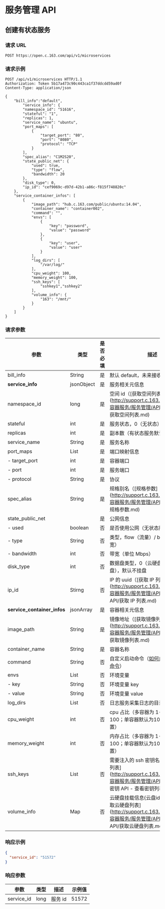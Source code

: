 # 服务管理 API

## 创建有状态服务

### 请求 URL

`POST https://open.c.163.com/api/v1/microservices`

### 请求示例

```http
POST /api/v1/microservices HTTP/1.1
Authorization: Token 5b17a473c90c443ca1f37ddcdd59ad0f
Content-Type: application/json

{
    "bill_info":"default",
        "service_info": {
        "namespace_id": "51616",
        "stateful": "1",
        "replicas": 1,
        "service_name": "ubuntu",
        "port_maps": [
            {
                "target_port": "80",
                "port": "8080",
                "protocol": "TCP"
            }
        ],
        "spec_alias": "C1M2S20",
        "state_public_net": {
            "used": true,
            "type": "flow",
            "bandwidth": 20
        },
        "disk_type": 0,
        "ip_id": "cef9069c-d97d-42b1-a86c-f815f748820c"
    },
    "service_container_infos": [
        {
            "image_path": "hub.c.163.com/public/ubuntu:14.04",
            "container_name": "container002",
            "command": "",
            "envs": [
                {
                    "key": "password",
                    "value": "password"
                },
                {
                    "key": "user",
                    "value": "user"
                }
            ],
            "log_dirs": [
                "/var/log/"
            ],
            "cpu_weight": 100,
            "memory_weight": 100,
            "ssh_keys": [
                "sshkey1","sshkey2"
            ],
            "volume_info": {
                "163": "/mnt/"
            }
        }
    ]
}
```

### 请求参数

|             参数            |    类型    | 是否必填 |                                                                     描述                                                                     |                示例值                |
|-----------------------------|------------|----------|----------------------------------------------------------------------------------------------------------------------------------------------|--------------------------------------|
| bill_info                   | String     | 是       | 默认 default，未来接收订单号                                                                                                                 | default                              |
| **service_info**            | jsonObject | 是       | 服务相关元信息                                                                                                                               | 详见示例                             |
| namespace_id                | long       | 是       | 空间 id（[获取空间列表](http://support.c.163.com/md.html#!容器服务/服务管理/API 手册/服务 API/获取空间列表.md)                               | 51616                                |
| stateful                    | int        | 是       | 服务状态，0（无状态）/1（有状态）                                                                                                            | 1                                    |
| replicas                    | int        | 是       | 副本数（有状态服务默认为 1）                                                                                                                 | 1                                    |
| service_name                | String     | 是       | 服务名称                                                                                                                                     | ubuntu                               |
| port_maps                   | List       | 是       | 端口映射信息                                                                                                                                 | 详见示例                             |
| - target_port               | int        | 是       | 容器端口                                                                                                                                     | 80                                   |
| - port                      | int        | 是       | 服务端口                                                                                                                                     | 8080                                 |
| - protocol                  | String     | 是       | 协议                                                                                                                                         | TCP                                  |
| spec_alias                  | String     | 是       | 规格别名（[规格参数](http://support.c.163.com/md.html#!容器服务/服务管理/API 手册/服务 API/规格参数.md)                                      | C1M2S20                              |
| state_public_net            |            | 是       | 公网信息                                                                                                                                     | 详见示例                             |
| - used                      | boolean    | 否       | 是否使用公网（无状态服务为 false）                                                                                                           | true                                 |
| - type                      | String     | 否       | 类型，flow（流量）/ bandwidth（带宽）                                                                                                        | flow                                 |
| - bandwidth                 | int        | 否       | 带宽（单位 Mbps）                                                                                                                            | 20                                   |
| disk_type                   | int        | 否       | 数据盘类型，0（云硬盘）/2（不挂盘），默认不挂盘                                                                                              | 0                                    |
| ip_id                       | Stirng     | 否       | IP 的 uuid（[获取 IP 列表](http://support.c.163.com/md.html#!容器服务/服务管理/API 手册/IP管理 API/获取 IP 列表.md)                          | cef9069c-d97d-42b1-a86c-f815f748820c |
| **service_container_infos** | jsonArray  | 是       | 容器相关元信息                                                                                                                               | 详见示例                             |
| image_path                  | String     | 是       | 镜像地址（[获取镜像列表](http://support.c.163.com/md.html#!容器服务/服务管理/API 手册/服务 API/获取镜像列表.md)                              | hub.c.163.com/public/ubuntu:14.04    |
| container_name              | String     | 是       | 容器名称                                                                                                                                     | container002                         |
| command                     | String     | 否       | 自定义启动命令（[如何自定义服务启动命令](http://support.c.163.com/md.html#!容器服务/服务管理/使用指南/如何自定义服务启动命令.md)）           |                                      |
| envs                        | List       | 否       | 环境变量                                                                                                                                     |                                      |
| - key                       | String     | 否       | 环境变量 key                                                                                                                                 | password                             |
| - value                     | String     | 否       | 环境变量 value                                                                                                                               | password                             |
| log_dirs                    | List       | 否       | 日志服务采集日志的目录                                                                                                                       | ["/var/log/"]                        |
| cpu_weight                  | int        | 否       | cpu 占比（多容器为 1-99，总和为100；单容器默认为100，可以不设置）                                                                            | 100                                  |
| memory_weight               | int        | 否       | 内存占比（多容器为 1-99，总和为100；单容器默认为100，可以不设置）                                                                            | 100                                  |
| ssh_keys                    | List       | 否       | 需要注入的 ssh 密钥名称（[获取密钥列表](http://support.c.163.com/md.html#!容器服务/服务管理/API 手册/密钥 API/密钥 API - 查看密钥列表.md)    | ["sshkey1","sshkey2"]                |
| volume_info                 | Map        | 否       | 云硬盘挂载信息{云盘id:挂载路径}（[获取云硬盘列表](http://support.c.163.com/md.html#!容器服务/服务管理/API 手册/云硬盘 API/获取云硬盘列表.md) | {"163": "/mnt/"}                     |


### 响应示例

```json
{
  "service_id": "51572"
}
```

### 响应参数

|    参数    | 类型 |   描述  | 示例值 |
|------------|------|---------|--------|
| service_id | long | 服务 id |  51572 |




